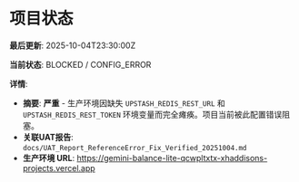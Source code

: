 # 项目状态

**最后更新**: 2025-10-04T23:30:00Z

**当前状态**: BLOCKED / CONFIG_ERROR

**详情**:
- **摘要**: **严重** - 生产环境因缺失 `UPSTASH_REDIS_REST_URL` 和 `UPSTASH_REDIS_REST_TOKEN` 环境变量而完全瘫痪。项目当前被此配置错误阻塞。
- **关联UAT报告**: `docs/UAT_Report_ReferenceError_Fix_Verified_20251004.md`
- **生产环境 URL**: https://gemini-balance-lite-qcwpltxtx-xhaddisons-projects.vercel.app
